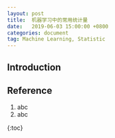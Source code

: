 ```yaml
---
layout: post
title:  机器学习中的常用统计量
date:   2019-06-03 15:00:00 +0800
categories: document
tag: Machine Learning, Statistic
---
```


## Introduction




## Reference
1. abc
2. abc


{:toc}